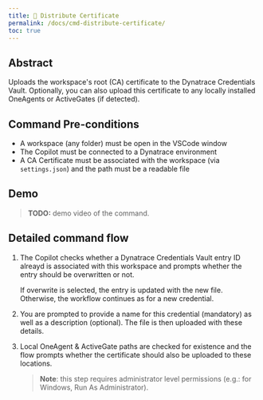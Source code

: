 ```yaml
---
title: 🔗 Distribute Certificate
permalink: /docs/cmd-distribute-certificate/
toc: true
---
```


## Abstract

Uploads the workspace's root (CA) certificate to the Dynatrace Credentials Vault. Optionally,
you can also upload this certificate to any locally installed OneAgents or ActiveGates (if 
detected).

## Command Pre-conditions

- A workspace (any folder) must be open in the VSCode window
- The Copilot must be connected to a Dynatrace environment
- A CA Certificate must be associated with the workspace (via `settings.json`) and the
  path must be a readable file

## Demo

> **TODO:** demo video of the command.

## Detailed command flow

1. The Copilot checks whether a Dynatrace Credentials Vault entry ID alreayd is associated
   with this workspace and prompts whether the entry should be overwritten or not.

   If overwrite is selected, the entry is updated with the new file. Otherwise, the workflow
   continues as for a new credential.

2. You are prompted to provide a name for this credential (mandatory) as well as a description
   (optional). The file is then uploaded with these details.

3. Local OneAgent & ActiveGate paths are checked for existence and the flow prompts whether
   the certificate should also be uploaded to these locations.

   > **Note**: this step requires administrator
   > level permissions (e.g.: for Windows, Run As Administrator).
